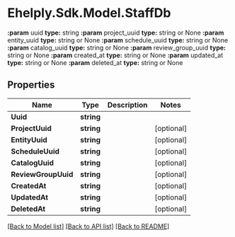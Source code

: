 # Ehelply.Sdk.Model.StaffDb
**:param** uuid                                **type:** string **:param** project_uuid                        **type:** string or None  **:param** entity_uuid                         **type:** string or None  **:param** schedule_uuid                       **type:** string or None  **:param** catalog_uuid                        **type:** string or None  **:param** review_group_uuid                   **type:** string or None  **:param** created_at                          **type:** string or None  **:param** updated_at                          **type:** string or None  **:param** deleted_at                          **type:** string or None

## Properties

Name | Type | Description | Notes
------------ | ------------- | ------------- | -------------
**Uuid** | **string** |  | 
**ProjectUuid** | **string** |  | [optional] 
**EntityUuid** | **string** |  | [optional] 
**ScheduleUuid** | **string** |  | [optional] 
**CatalogUuid** | **string** |  | [optional] 
**ReviewGroupUuid** | **string** |  | [optional] 
**CreatedAt** | **string** |  | [optional] 
**UpdatedAt** | **string** |  | [optional] 
**DeletedAt** | **string** |  | [optional] 

[[Back to Model list]](../README.md#documentation-for-models) [[Back to API list]](../README.md#documentation-for-api-endpoints) [[Back to README]](../README.md)

